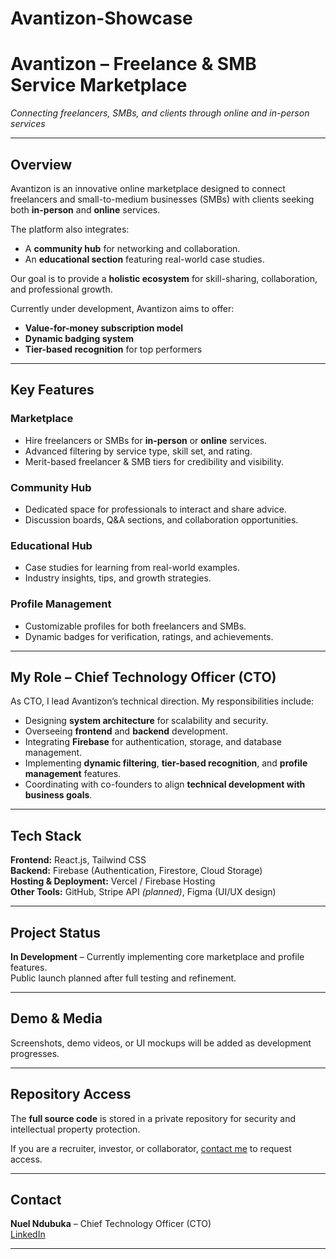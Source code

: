 # Avantizon-Showcase
# Avantizon – Freelance & SMB Service Marketplace

*Connecting freelancers, SMBs, and clients through online and in-person services*

---

## Overview  
Avantizon is an innovative online marketplace designed to connect freelancers and small-to-medium businesses (SMBs) with clients seeking both **in-person** and **online** services.  

The platform also integrates:  
- A **community hub** for networking and collaboration.  
- An **educational section** featuring real-world case studies.  

Our goal is to provide a **holistic ecosystem** for skill-sharing, collaboration, and professional growth.  

Currently under development, Avantizon aims to offer:  
-  **Value-for-money subscription model**  
-  **Dynamic badging system**  
-  **Tier-based recognition** for top performers  

---

##  Key Features  

### **Marketplace**
- Hire freelancers or SMBs for **in-person** or **online** services.  
- Advanced filtering by service type, skill set, and rating.  
- Merit-based freelancer & SMB tiers for credibility and visibility.  

### **Community Hub**
- Dedicated space for professionals to interact and share advice.  
- Discussion boards, Q&A sections, and collaboration opportunities.  

### **Educational Hub**
- Case studies for learning from real-world examples.  
- Industry insights, tips, and growth strategies.  

### **Profile Management**
- Customizable profiles for both freelancers and SMBs.  
- Dynamic badges for verification, ratings, and achievements.  

---

##  My Role – Chief Technology Officer (CTO)  
As CTO, I lead Avantizon’s technical direction. My responsibilities include:  
- Designing **system architecture** for scalability and security.  
- Overseeing **frontend** and **backend** development.  
- Integrating **Firebase** for authentication, storage, and database management.  
- Implementing **dynamic filtering**, **tier-based recognition**, and **profile management** features.  
- Coordinating with co-founders to align **technical development with business goals**.  

---

##  Tech Stack  

**Frontend:** React.js, Tailwind CSS  
**Backend:** Firebase (Authentication, Firestore, Cloud Storage)  
**Hosting & Deployment:** Vercel / Firebase Hosting  
**Other Tools:** GitHub, Stripe API *(planned)*, Figma (UI/UX design)  

---

##  Project Status  
 **In Development** – Currently implementing core marketplace and profile features.  
 Public launch planned after full testing and refinement.  

---

##  Demo & Media  
Screenshots, demo videos, or UI mockups will be added as development progresses.  

---

##  Repository Access  
The **full source code** is stored in a private repository for security and intellectual property protection.  

 If you are a recruiter, investor, or collaborator, [contact me](mailto:your-email@example.com) to request access.  

---

##  Contact  
**Nuel Ndubuka** – Chief Technology Officer (CTO)    
 [LinkedIn](https://www.linkedin.com/in/nuel-ndubuka-110129227/)  

---

